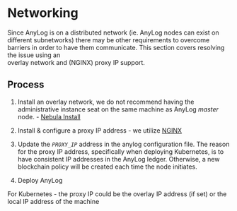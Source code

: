 # Networking 

Since AnyLog is on a distributed network (ie. AnyLog nodes can exist on different subnetworks) there may be other 
requirements to overcome barriers in order to have them communicate. This section covers resolving the issue using an  
overlay network and (NGINX) proxy IP support. 

## Process 
1. Install an overlay network, we do not recommend having the administrative instance seat on the same machine as AnyLog
_master_ node. - [Nebula Install](nebula.md)


2. Install & configure a proxy IP address - we utilize [NGINX](nginx.md)


3. Update the _`PROXY_IP`_ address in the anylog configuration file. The reason for the proxy IP address, specifically 
when deploying Kubernetes, is to have consistent IP addresses in the AnyLog ledger. Otherwise, a new blockchain policy
will be created each time the node initiates.  


4. Deploy AnyLog 

For Kubernetes - the proxy IP could be the overlay IP address (if set) or the local IP address of the machine

